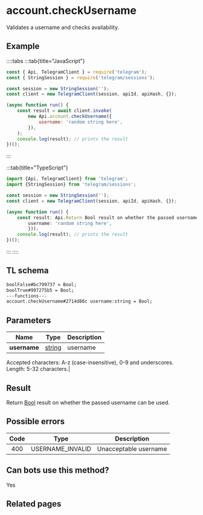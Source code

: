 # account.checkUsername

Validates a username and checks availability.

## Example

::::tabs
:::tab{title="JavaScript"}

```js
const { Api, TelegramClient } = require('telegram');
const { StringSession } = require('telegram/sessions');

const session = new StringSession('');
const client = new TelegramClient(session, apiId, apiHash, {});

(async function run() {
    const result = await client.invoke(
        new Api.account.checkUsername({
            username: 'random string here',
        }),
    );
    console.log(result); // prints the result
})();
```

:::

:::tab{title="TypeScript"}

```ts
import {Api, TelegramClient} from 'telegram';
import {StringSession} from 'telegram/sessions';

const session = new StringSession('');
const client = new TelegramClient(session, apiId, apiHash, {});

(async function run() {
    const result: Api.Return Bool result on whether the passed username can be used. = await client.invoke(new Api.account.checkUsername({
		username: 'random string here',
		}));
    console.log(result); // prints the result
})();
```

:::
::::

## TL schema

```txt
boolFalse#bc799737 = Bool;
boolTrue#997275b5 = Bool;
---functions---
account.checkUsername#2714d86c username:string = Bool;
```

## Parameters

|     Name     | Type                                            | Description |
| :----------: | ----------------------------------------------- | ----------- |
| **username** | [string](https://core.telegram.org/type/string) | username    |

Accepted characters: A-z (case-insensitive), 0-9 and underscores.  
Length: 5-32 characters.|

## Result

Return [Bool](https://core.telegram.org/type/Bool) result on whether the passed username can be used.

## Possible errors

| Code | Type             | Description           |
| :--: | ---------------- | --------------------- |
| 400  | USERNAME_INVALID | Unacceptable username |

## Can bots use this method?

Yes

## Related pages
